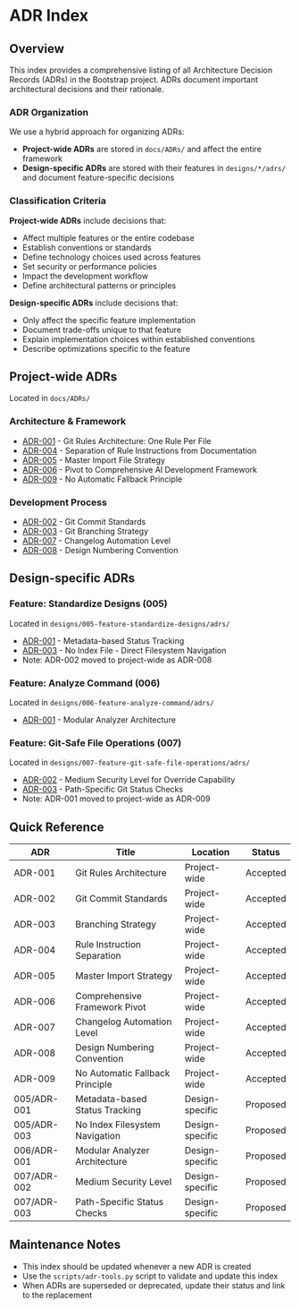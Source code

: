 # ADR Index

## Overview

This index provides a comprehensive listing of all Architecture Decision Records (ADRs) in the Bootstrap project. ADRs document important architectural decisions and their rationale.

### ADR Organization

We use a hybrid approach for organizing ADRs:
- **Project-wide ADRs** are stored in `docs/ADRs/` and affect the entire framework
- **Design-specific ADRs** are stored with their features in `designs/*/adrs/` and document feature-specific decisions

### Classification Criteria

**Project-wide ADRs** include decisions that:
- Affect multiple features or the entire codebase
- Establish conventions or standards
- Define technology choices used across features
- Set security or performance policies
- Impact the development workflow
- Define architectural patterns or principles

**Design-specific ADRs** include decisions that:
- Only affect the specific feature implementation
- Document trade-offs unique to that feature
- Explain implementation choices within established conventions
- Describe optimizations specific to the feature

## Project-wide ADRs

Located in `docs/ADRs/`

### Architecture & Framework
- [ADR-001](./ADR-001-git-rules-architecture.md) - Git Rules Architecture: One Rule Per File
- [ADR-004](./ADR-004-rule-instruction-separation.md) - Separation of Rule Instructions from Documentation
- [ADR-005](./ADR-005-master-import-strategy.md) - Master Import File Strategy
- [ADR-006](./ADR-006-comprehensive-framework-pivot.md) - Pivot to Comprehensive AI Development Framework
- [ADR-009](./ADR-009-no-automatic-fallback-principle.md) - No Automatic Fallback Principle

### Development Process
- [ADR-002](./ADR-002-git-commit-standards.md) - Git Commit Standards
- [ADR-003](./ADR-003-branching-strategy.md) - Git Branching Strategy
- [ADR-007](./ADR-007-changelog-automation-level.md) - Changelog Automation Level
- [ADR-008](./ADR-008-design-numbering-convention.md) - Design Numbering Convention

## Design-specific ADRs

### Feature: Standardize Designs (005)
Located in `designs/005-feature-standardize-designs/adrs/`
- [ADR-001](../../designs/005-feature-standardize-designs/adrs/ADR-001-metadata-based-status-tracking.md) - Metadata-based Status Tracking
- [ADR-003](../../designs/005-feature-standardize-designs/adrs/ADR-003-no-index-filesystem-navigation.md) - No Index File - Direct Filesystem Navigation
- Note: ADR-002 moved to project-wide as ADR-008

### Feature: Analyze Command (006)
Located in `designs/006-feature-analyze-command/adrs/`
- [ADR-001](../../designs/006-feature-analyze-command/adrs/ADR-001-modular-analyzer-architecture.md) - Modular Analyzer Architecture

### Feature: Git-Safe File Operations (007)
Located in `designs/007-feature-git-safe-file-operations/adrs/`
- [ADR-002](../../designs/007-feature-git-safe-file-operations/adrs/ADR-002-medium-security-level.md) - Medium Security Level for Override Capability
- [ADR-003](../../designs/007-feature-git-safe-file-operations/adrs/ADR-003-path-specific-status-checks.md) - Path-Specific Git Status Checks
- Note: ADR-001 moved to project-wide as ADR-009

## Quick Reference

| ADR | Title | Location | Status |
|-----|-------|----------|--------|
| ADR-001 | Git Rules Architecture | Project-wide | Accepted |
| ADR-002 | Git Commit Standards | Project-wide | Accepted |
| ADR-003 | Branching Strategy | Project-wide | Accepted |
| ADR-004 | Rule Instruction Separation | Project-wide | Accepted |
| ADR-005 | Master Import Strategy | Project-wide | Accepted |
| ADR-006 | Comprehensive Framework Pivot | Project-wide | Accepted |
| ADR-007 | Changelog Automation Level | Project-wide | Accepted |
| ADR-008 | Design Numbering Convention | Project-wide | Accepted |
| ADR-009 | No Automatic Fallback Principle | Project-wide | Accepted |
| 005/ADR-001 | Metadata-based Status Tracking | Design-specific | Proposed |
| 005/ADR-003 | No Index Filesystem Navigation | Design-specific | Proposed |
| 006/ADR-001 | Modular Analyzer Architecture | Design-specific | Proposed |
| 007/ADR-002 | Medium Security Level | Design-specific | Proposed |
| 007/ADR-003 | Path-Specific Status Checks | Design-specific | Proposed |

## Maintenance Notes

- This index should be updated whenever a new ADR is created
- Use the `scripts/adr-tools.py` script to validate and update this index
- When ADRs are superseded or deprecated, update their status and link to the replacement